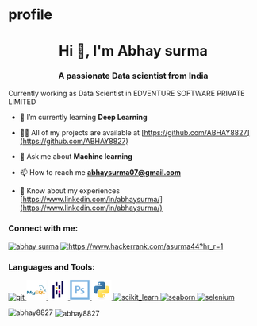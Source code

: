 # profile
<h1 align="center">Hi 👋, I'm Abhay surma</h1>
<h3 align="center">A passionate Data scientist from India</h3>
Currently working as Data Scientist in EDVENTURE SOFTWARE PRIVATE LIMITED  

- 🌱 I’m currently learning **Deep Learning**

- 👨‍💻 All of my projects are available at [https://github.com/ABHAY8827](https://github.com/ABHAY8827)

- 💬 Ask me about **Machine learning**

- 📫 How to reach me **abhaysurma07@gmail.com**

- 📄 Know about my experiences [https://www.linkedin.com/in/abhaysurma/](https://www.linkedin.com/in/abhaysurma/)

<h3 align="left">Connect with me:</h3>
<p align="left">
<a href="https://linkedin.com/in/abhay surma" target="blank"><img align="center" src="https://raw.githubusercontent.com/rahuldkjain/github-profile-readme-generator/master/src/images/icons/Social/linked-in-alt.svg" alt="abhay surma" height="30" width="40" /></a>
<a href="https://www.hackerrank.com/https://www.hackerrank.com/asurma44?hr_r=1" target="blank"><img align="center" src="https://raw.githubusercontent.com/rahuldkjain/github-profile-readme-generator/master/src/images/icons/Social/hackerrank.svg" alt="https://www.hackerrank.com/asurma44?hr_r=1" height="30" width="40" /></a>
</p>

<h3 align="left">Languages and Tools:</h3>
<p align="left"> <a href="https://git-scm.com/" target="_blank" rel="noreferrer"> <img src="https://www.vectorlogo.zone/logos/git-scm/git-scm-icon.svg" alt="git" width="40" height="40"/> </a> <a href="https://www.mysql.com/" target="_blank" rel="noreferrer"> <img src="https://raw.githubusercontent.com/devicons/devicon/master/icons/mysql/mysql-original-wordmark.svg" alt="mysql" width="40" height="40"/> </a> <a href="https://pandas.pydata.org/" target="_blank" rel="noreferrer"> <img src="https://raw.githubusercontent.com/devicons/devicon/2ae2a900d2f041da66e950e4d48052658d850630/icons/pandas/pandas-original.svg" alt="pandas" width="40" height="40"/> </a> <a href="https://www.photoshop.com/en" target="_blank" rel="noreferrer"> <img src="https://raw.githubusercontent.com/devicons/devicon/master/icons/photoshop/photoshop-line.svg" alt="photoshop" width="40" height="40"/> </a> <a href="https://www.python.org" target="_blank" rel="noreferrer"> <img src="https://raw.githubusercontent.com/devicons/devicon/master/icons/python/python-original.svg" alt="python" width="40" height="40"/> </a> <a href="https://scikit-learn.org/" target="_blank" rel="noreferrer"> <img src="https://upload.wikimedia.org/wikipedia/commons/0/05/Scikit_learn_logo_small.svg" alt="scikit_learn" width="40" height="40"/> </a> <a href="https://seaborn.pydata.org/" target="_blank" rel="noreferrer"> <img src="https://seaborn.pydata.org/_images/logo-mark-lightbg.svg" alt="seaborn" width="40" height="40"/> </a> <a href="https://www.selenium.dev" target="_blank" rel="noreferrer"> <img src="https://raw.githubusercontent.com/detain/svg-logos/780f25886640cef088af994181646db2f6b1a3f8/svg/selenium-logo.svg" alt="selenium" width="40" height="40"/> </a> </p>

<p><img align="left" src="https://github-readme-stats.vercel.app/api/top-langs?username=abhay8827&show_icons=true&locale=en&layout=compact" alt="abhay8827" /></p>

<p>&nbsp;<img align="center" src="https://github-readme-stats.vercel.app/api?username=abhay8827&show_icons=true&locale=en" alt="abhay8827" /></p>

